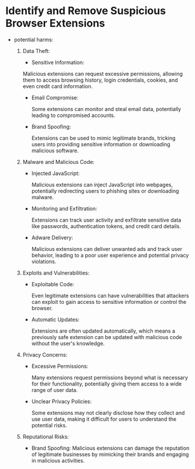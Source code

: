 # Identify and Remove Suspicious Browser Extensions

* potential harms:

  1. Data Theft:

     * Sensitive Information:

     Malicious extensions can request excessive permissions, allowing them to access browsing history, login credentials, cookies, and even credit card information.

     * Email Compromise:

       Some extensions can monitor and steal email data, potentially leading to compromised accounts.
     
     * Brand Spoofing:

       Extensions can be used to mimic legitimate brands, tricking users into providing sensitive information or downloading malicious software.
   
    2. Malware and Malicious Code:

       * Injected JavaScript:

         Malicious extensions can inject JavaScript into webpages, potentially redirecting users to phishing sites or downloading malware.
       
       * Monitoring and Exfiltration:

         Extensions can track user activity and exfiltrate sensitive data like passwords, authentication tokens, and credit card details.
       
       * Adware Delivery:

         Malicious extensions can deliver unwanted ads and track user behavior, leading to a poor user experience and potential privacy violations.
    
    3. Exploits and Vulnerabilities:

       * Exploitable Code:

         Even legitimate extensions can have vulnerabilities that attackers can exploit to gain access to sensitive information or control the browser.
       
       * Automatic Updates:

         Extensions are often updated automatically, which means a previously safe extension can be updated with malicious code without the user's knowledge.
    
    4. Privacy Concerns:

       * Excessive Permissions:

         Many extensions request permissions beyond what is necessary for their functionality, potentially giving them access to a wide range of user data.

       * Unclear Privacy Policies:

         Some extensions may not clearly disclose how they collect and use user data, making it difficult for users to understand the potential risks.
    
    5. Reputational Risks:

       * Brand Spoofing: Malicious extensions can damage the reputation of legitimate businesses by mimicking their brands and engaging in malicious activities. 
